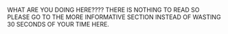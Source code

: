 WHAT ARE YOU DOING HERE????
THERE IS NOTHING TO READ SO PLEASE GO TO THE MORE INFORMATIVE SECTION INSTEAD OF WASTING 30 SECONDS OF YOUR TIME HERE.